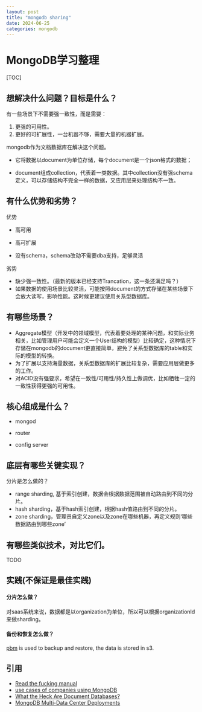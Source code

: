 ```yaml
---
layout: post
title: "mongodb sharing"
date: 2024-06-25
categories: mongodb
---
```


# MongoDB学习整理
[TOC]


## 想解决什么问题？目标是什么？

有一些场景下不需要强一致性，而是需要：

1. 更强的可用性。
2. 更好的可扩展性，一台机器不够，需要大量的机器扩展。

mongodb作为文档数据库在解决这个问题。

- 它将数据以document为单位存储，每个document是一个json格式的数据；

- document组成collection，代表着一类数据。其中collection没有强schema定义，可以存储结构不完全一样的数据，又应用层来处理结构不一致。

## 有什么优势和劣势？

优势

- 高可用

- 高可扩展

- 没有schema，schema改动不需要dba支持，足够灵活

劣势

- 缺少强一致性。（最新的版本已经支持Trancation，这一条还满足吗？）
- 如果数据的使用场景比较灵活，可能按照document的方式存储在某些场景下会放大读写，影响性能。这时候更建议使用关系型数据库。



## 有哪些场景？

- Aggregate模型（开发中的领域模型，代表着要处理的某种问题，和实际业务相关，比如管理用户可能会定义一个User结构的模型）比较确定，这种情况下存储在mongodb的document更直接简单，避免了关系型数据库的table和实际的模型的转换。
- 为了扩展以支持海量数据，关系型数据库的扩展比较复杂，需要应用层做更多的工作。
- 对ACID没有强要求，希望在一致性/可用性/持久性上做调优，比如牺牲一定的一致性获得更强的可用性。



## 核心组成是什么？

- mongod

- router

- config server

## 底层有哪些关键实现？

分片是怎么做的？

- range sharding, 基于索引创建，数据会根据数据范围被自动路由到不同的分片。
- hash sharding，基于hash索引创建，根据hash值路由到不同的分片。
- zone sharding，管理员自定义zone以及zone在哪些机器，再定义规则‘哪些数据路由到哪些zone’

## 有哪些类似技术，对比它们。

TODO

## 实践(不保证是最佳实践)

#### 分片怎么做？

对saas系统来说，数据都是以organization为单位，所以可以根据organizationId来做sharding。

#### 备份和恢复怎么做？

[pbm](https://docs.percona.com/percona-backup-mongodb/index.html) is used to backup and restore, the data is stored in s3.



## 引用

- [Read the fucking manual](https://www.mongodb.com/docs/manual/)
- [use cases of companies using MongoDB](http://mongodb.com/customers)
- [What the Heck Are Document Databases?](https://learn.microsoft.com/en-us/archive/msdn-magazine/2011/november/data-points-what-the-heck-are-document-databases)
- [MongoDB Multi-Data Center Deployments](https://www.mongodb.com/resources/products/capabilities/mongodb-multi-data-center-deployments)

